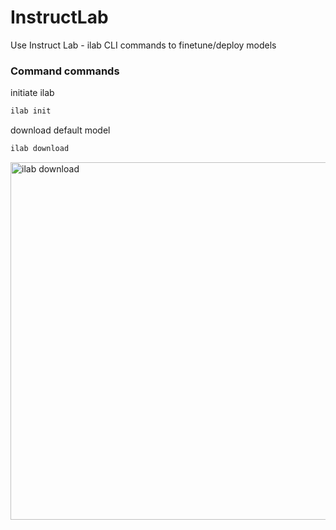 # InstructLab
Use Instruct Lab - ilab CLI commands to finetune/deploy models

### Command commands
initiate ilab 
```bash 
ilab init
```

download default model 
```bash 
ilab download
```
<img width="572" alt="ilab download" src="https://github.com/suranjannandi-git/Hello_InstructLab/assets/85071786/bebf86ba-f5ba-4a2c-ab9e-9c0257776928">

